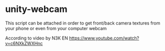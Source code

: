 # unity-webcam
This script can be attached in order to get front/back camera textures from your phone or even from your computer webcam

According to video by N3K EN https://www.youtube.com/watch?v=c6NXkZWXHnc
